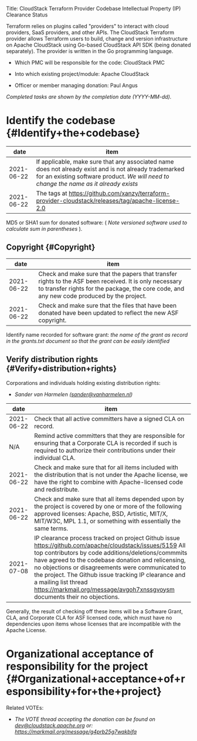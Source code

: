 Title: CloudStack Terraform Provider Codebase Intellectual Property (IP) Clearance Status


Terraform relies on plugins called "providers" to interact with cloud providers, SaaS providers, and other APIs. The CloudStack Terraform provider allows Terraform users to build, change and version infrastructure on Apache CloudStack using Go-based CloudStack API SDK (being donated separately). The provider is written in the Go programming language.



- Which PMC will be responsible for the code: CloudStack PMC


- Into which existing project/module: Apache CloudStack


- Officer or member managing donation: Paul Angus

 _Completed tasks are shown by the completion date (YYYY-MM-dd)._ 


# Identify the codebase {#Identify+the+codebase}

| date | item |
|------|------|
| 2021-06-22 | If applicable, make sure that any associated name does not already exist and is not already trademarked for an existing software product. _We will need to change the name as it already exists_  |
| 2021-06-22 | The tags at https://github.com/xanzy/terraform-provider-cloudstack/releases/tag/apache-license-2.0 |

MD5 or SHA1 sum for donated software: ( _Note versioned software used to calculate sum in parentheses_ ).


## Copyright {#Copyright}

| date | item |
|------|------|
| 2021-06-22 | Check and make sure that the papers that transfer rights to the ASF been received. It is only necessary to transfer rights for the package, the core code, and any new code produced by the project. |
| 2021-06-22 | Check and make sure that the files that have been donated have been updated to reflect the new ASF copyright. |

Identify name recorded for software grant: _the name of the grant as record in the grants.txt document so that the grant can be easily identified_ 


## Verify distribution rights {#Verify+distribution+rights}

Corporations and individuals holding existing distribution rights:



-  _Sander van Harmelen (sander@vanharmelen.nl)_ 

| date | item |
|------|------|
| 2021-06-22 | Check that all active committers have a signed CLA on record. |
| N/A | Remind active committers that they are responsible for ensuring that a Corporate CLA is recorded if such is required to authorize their contributions under their individual CLA. |
| 2021-06-22 | Check and make sure that for all items included with the distribution that is not under the Apache license, we have the right to combine with Apache-licensed code and redistribute. |
| 2021-06-22 | Check and make sure that all items depended upon by the project is covered by one or more of the following approved licenses: Apache, BSD, Artistic, MIT/X, MIT/W3C, MPL 1.1, or something with essentially the same terms. |
| 2021-07-08 | IP clearance process tracked on project Github issue https://github.com/apache/cloudstack/issues/5159 All top contributors by code additions/deletions/commmits have agreed to the codebase donation and relicensing, no objections or disagreements were communicated to the project. The Github issue tracking IP clearance and a mailing list thread https://markmail.org/message/avgoh7xnssgvoysm documents their no objections. |

Generally, the result of checking off these items will be a Software Grant, CLA, and Corporate CLA for ASF licensed code, which must have no dependencies upon items whose licenses that are incompatible with the Apache License.


# Organizational acceptance of responsibility for the project {#Organizational+acceptance+of+responsibility+for+the+project}

Related VOTEs:



-  _The VOTE thread accepting the donation can be found on dev@cloudstack.apache.org or:_  _https://markmail.org/message/g4prb25g7wakbifa_ 

